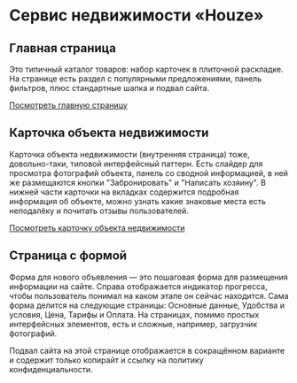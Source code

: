 # Сервис недвижимости «Houze»

## Главная страница

Это типичный каталог товаров: набор карточек в плиточной раскладке. На странице есть раздел с популярными предложениями, панель фильтров, плюс стандартные шапка и подвал сайта.

[Посмотреть главную страницу](https://abramov-yury.github.io/houze/)

## Карточка объекта недвижимости

Карточка объекта недвижимости (внутренняя страница) тоже, довольно-таки, типовой интерфейсный паттерн. Есть слайдер для просмотра фотографий объекта, панель со сводной информацией, в ней же размещаются кнопки "Забронировать" и "Написать хозяину". В нижней части карточки на вкладках содержится подробная информация об объекте, можно узнать какие знаковые места есть неподалёку и почитать отзывы пользователей.

[Посмотреть карточку объекта недвижимости](https://abramov-yury.github.io/houze/card)

## Страница с формой

Форма для нового объявления — это пошаговая форма для размещения информации на сайте. Справа отображается индикатор прогресса, чтобы пользователь понимал на каком этапе он сейчас находится. Сама форма делится на следующие страницы: Основные данные, Удобства и условия, Цена, Тарифы и Оплата. На страницах, помимо простых интерфейсных элементов, есть и сложные, например, загрузчик фотографий.

Подвал сайта на этой странице отображается в сокращённом варианте и содержит только копирайт и ссылку на политику конфиденциальности.
